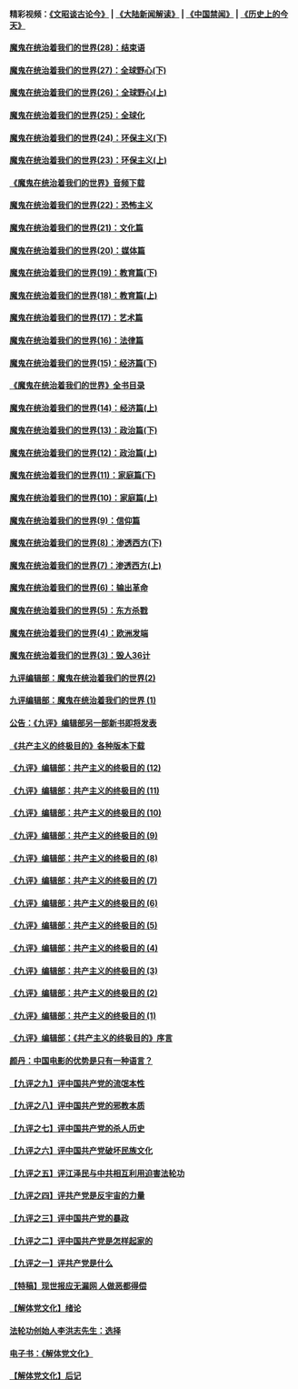 #### 精彩视频：[《文昭谈古论今》](https://github.com/gfw-breaker/wenzhao/blob/master/README.md?t=01161530) | [《大陆新闻解读》](https://github.com/gfw-breaker/ntdtv-comedy/blob/master/README.md?t=01161530) | [《中国禁闻》](https://github.com/gfw-breaker/ntdtv-news/blob/master/README.md?t=01161530) | [《历史上的今天》](https://github.com/gfw-breaker/today-in-history/blob/master/README.md?t=01161530) 

#### [魔鬼在统治着我们的世界(28)：结束语](../pages/nsc422/n10936246.md?t=01161530) 

#### [魔鬼在统治着我们的世界(27)：全球野心(下)](../pages/nsc422/n10928319.md?t=01161530) 

#### [魔鬼在统治着我们的世界(26)：全球野心(上)](../pages/nsc422/n10900318.md?t=01161530) 

#### [魔鬼在统治着我们的世界(25)：全球化](../pages/nsc422/n10788205.md?t=01161530) 

#### [魔鬼在统治着我们的世界(24)：环保主义(下)](../pages/nsc422/n10695307.md?t=01161530) 

#### [魔鬼在统治着我们的世界(23)：环保主义(上)](../pages/nsc422/n10688613.md?t=01161530) 

#### [《魔鬼在统治着我们的世界》音频下载](../pages/nsc422/n10635553.md?t=01161530) 

#### [魔鬼在统治着我们的世界(22)：恐怖主义](../pages/nsc422/n10614727.md?t=01161530) 

#### [魔鬼在统治着我们的世界(21)：文化篇](../pages/nsc422/n10597706.md?t=01161530) 

#### [魔鬼在统治着我们的世界(20)：媒体篇](../pages/nsc422/n10586579.md?t=01161530) 

#### [魔鬼在统治着我们的世界(19)：教育篇(下)](../pages/nsc422/n10564808.md?t=01161530) 

#### [魔鬼在统治着我们的世界(18)：教育篇(上)](../pages/nsc422/n10526970.md?t=01161530) 

#### [魔鬼在统治着我们的世界(17)：艺术篇](../pages/nsc422/n10499093.md?t=01161530) 

#### [魔鬼在统治着我们的世界(16)：法律篇](../pages/nsc422/n10485969.md?t=01161530) 

#### [魔鬼在统治着我们的世界(15)：经济篇(下)](../pages/nsc422/n10469975.md?t=01161530) 

#### [《魔鬼在统治着我们的世界》全书目录](../pages/nsc422/n10464261.md?t=01161530) 

#### [魔鬼在统治着我们的世界(14)：经济篇(上)](../pages/nsc422/n10457370.md?t=01161530) 

#### [魔鬼在统治着我们的世界(13)：政治篇(下)](../pages/nsc422/n10448270.md?t=01161530) 

#### [魔鬼在统治着我们的世界(12)：政治篇(上)](../pages/nsc422/n10444576.md?t=01161530) 

#### [魔鬼在统治着我们的世界(11)：家庭篇(下)](../pages/nsc422/n10440961.md?t=01161530) 

#### [魔鬼在统治着我们的世界(10)：家庭篇(上)](../pages/nsc422/n10435448.md?t=01161530) 

#### [魔鬼在统治着我们的世界(9)：信仰篇](../pages/nsc422/n10432159.md?t=01161530) 

#### [魔鬼在统治着我们的世界(8)：渗透西方(下)](../pages/nsc422/n10429603.md?t=01161530) 

#### [魔鬼在统治着我们的世界(7)：渗透西方(上)](../pages/nsc422/n10426013.md?t=01161530) 

#### [魔鬼在统治着我们的世界(6)：输出革命](../pages/nsc422/n10421536.md?t=01161530) 

#### [魔鬼在统治着我们的世界(5)：东方杀戮](../pages/nsc422/n10417707.md?t=01161530) 

#### [魔鬼在统治着我们的世界(4)：欧洲发端](../pages/nsc422/n10414890.md?t=01161530) 

#### [魔鬼在统治着我们的世界(3)：毁人36计](../pages/nsc422/n10411583.md?t=01161530) 

#### [九评编辑部：魔鬼在统治着我们的世界(2)](../pages/nsc422/n10410036.md?t=01161530) 

#### [九评编辑部：魔鬼在统治着我们的世界 (1)](../pages/nsc422/n10406825.md?t=01161530) 

#### [公告：《九评》编辑部另一部新书即将发表](../pages/nsc422/n10405104.md?t=01161530) 

#### [《共产主义的终极目的》各种版本下载](../pages/nsc422/n10022138.md?t=01161530) 

#### [《九评》编辑部：共产主义的终极目的 (12)](../pages/nsc422/n9933272.md?t=01161530) 

#### [《九评》编辑部：共产主义的终极目的 (11)](../pages/nsc422/n9924973.md?t=01161530) 

#### [《九评》编辑部：共产主义的终极目的 (10)](../pages/nsc422/n9920883.md?t=01161530) 

#### [《九评》编辑部：共产主义的终极目的 (9)](../pages/nsc422/n9916363.md?t=01161530) 

#### [《九评》编辑部：共产主义的终极目的 (8)](../pages/nsc422/n9912488.md?t=01161530) 

#### [《九评》编辑部：共产主义的终极目的 (7)](../pages/nsc422/n9901176.md?t=01161530) 

#### [《九评》编辑部：共产主义的终极目的 (6)](../pages/nsc422/n9899359.md?t=01161530) 

#### [《九评》编辑部：共产主义的终极目的 (5)](../pages/nsc422/n9893174.md?t=01161530) 

#### [《九评》编辑部：共产主义的终极目的 (4)](../pages/nsc422/n9891246.md?t=01161530) 

#### [《九评》编辑部：共产主义的终极目的 (3)](../pages/nsc422/n9879879.md?t=01161530) 

#### [《九评》编辑部：共产主义的终极目的 (2)](../pages/nsc422/n9876205.md?t=01161530) 

#### [《九评》编辑部：共产主义的终极目的 (1)](../pages/nsc422/n9865857.md?t=01161530) 

#### [《九评》编辑部：《共产主义的终极目的》序言](../pages/nsc422/n9862666.md?t=01161530) 

#### [颜丹：中国电影的优势是只有一种语言？](../pages/nsc422/n9583062.md?t=01161530) 

#### [【九评之九】评中国共产党的流氓本性](../pages/nsc422/n737542.md?t=01161530) 

#### [【九评之八】评中国共产党的邪教本质](../pages/nsc422/n735942.md?t=01161530) 

#### [【九评之七】评中国共产党的杀人历史](../pages/nsc422/n733806.md?t=01161530) 

#### [【九评之六】评中国共产党破坏民族文化](../pages/nsc422/n731667.md?t=01161530) 

#### [【九评之五】评江泽民与中共相互利用迫害法轮功](../pages/nsc422/n730058.md?t=01161530) 

#### [【九评之四】评共产党是反宇宙的力量](../pages/nsc422/n727814.md?t=01161530) 

#### [【九评之三】评中国共产党的暴政](../pages/nsc422/n725597.md?t=01161530) 

#### [【九评之二】评中国共产党是怎样起家的](../pages/nsc422/n723946.md?t=01161530) 

#### [【九评之一】评共产党是什么](../pages/nsc422/n722529.md?t=01161530) 

#### [【特稿】现世报应无漏网 人做恶都得偿](../pages/nsc422/n4215167.md?t=01161530) 

#### [【解体党文化】绪论](../pages/nsc422/n1449356.md?t=01161530) 

#### [法轮功创始人李洪志先生：选择](../pages/nsc422/n3580738.md?t=01161530) 

#### [电子书：《解体党文化》](../pages/nsc422/n1573484.md?t=01161530) 

#### [【解体党文化】后记](../pages/nsc422/n1531999.md?t=01161530) 


